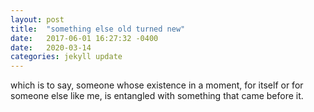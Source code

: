 ```yaml
---
layout: post
title:  "something else old turned new"
date:   2017-06-01 16:27:32 -0400
date:   2020-03-14 
categories: jekyll update
---
```

which is to say, someone whose existence in a moment, for itself or for someone else like me, is entangled with something that came before it.
